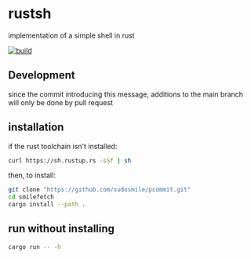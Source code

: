 # rustsh

implementation of a simple shell in rust

[![build](https://github.com/sudosmile/rust-template/actions/workflows/build.yml/badge.svg)](https://github.com/sudosmile/rust-template/actions/workflows/build.yml)

## Development

since the commit introducing this message, additions to the main branch will only be done by pull request

## installation

if the rust toolchain isn't installed:

```sh
curl https://sh.rustup.rs -sSf | sh
```

then, to install:

```sh
git clone "https://github.com/sudosmile/pcommit.git"
cd smilefetch
cargo install --path .
```

## run without installing

```sh
cargo run -- -h
```
